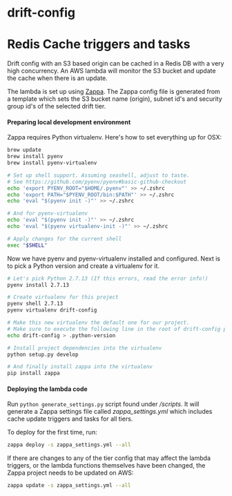 # drift-config


# Redis Cache triggers and tasks
Drift config with an S3 based origin can be cached in a Redis DB with a very high concurrency. An AWS lambda will monitor the S3 bucket and update the cache when there is an update.

The lambda is set up using [Zappa](https://github.com/Miserlou/Zappa). The Zappa config file is generated from a template which sets the S3 bucket name (origin), subnet id's and security group id's of the selected drift tier.

#### Preparing local development environment

Zappa requires Python virtualenv. Here's how to set everything up for OSX:

```bash
brew update
brew install pyenv
brew install pyenv-virtualenv

# Set up shell support. Assuming seashell, adjust to taste.
# See https://github.com/pyenv/pyenv#basic-github-checkout
echo 'export PYENV_ROOT="$HOME/.pyenv"' >> ~/.zshrc
echo 'export PATH="$PYENV_ROOT/bin:$PATH"' >> ~/.zshrc
echo 'eval "$(pyenv init -)"' >> ~/.zshrc

# And for pyenv-virtualenv
echo 'eval "$(pyenv init -)"' >> ~/.zshrc
echo 'eval "$(pyenv virtualenv-init -)"' >> ~/.zshrc

# Apply changes for the current shell
exec "$SHELL"
```

Now we have pyenv and pyenv-virtualenv installed and configured. Next is to pick a Python version and create a virtualenv for it.

```bash
# Let's pick Python 2.7.13 (If this errors, read the error info!)
pyenv install 2.7.13

# Create virtualenv for this project
pyenv shell 2.7.13
pyenv virtualenv drift-config

# Make this new virtualenv the default one for our project.
# Make sure to execute the following line in the root of drift-config project!
echo drift-config > .python-version

# Install project dependencies into the virtualenv
python setup.py develop

# And finally install zappa into the virtualenv
pip install zappa
```

#### Deploying the lambda code

Run `python generate_settings.py` script found under */scripts*. It will generate a Zappa settings file called *zappa_settings.yml* which includes cache update triggers and tasks for all tiers.

To deploy for the first time, run:

```bash
zappa deploy -s zappa_settings.yml --all
```

If there are changes to any of the tier config that may affect the lambda triggers, or the lambda functions themselves have been changed, the Zappa project needs to be updated on AWS:

```bash
zappa update -s zappa_settings.yml --all
```

